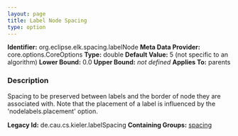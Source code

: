 ```yaml
---
layout: page
title: Label Node Spacing
type: option
---
```


**Identifier:** org.eclipse.elk.spacing.labelNode
**Meta Data Provider:** core.options.CoreOptions
**Type:** double
**Default Value:**  5  (not specific to an algorithm)
**Lower Bound:**  0.0
**Upper Bound:** *not defined*
**Applies To:** parents

### Description
Spacing to be preserved between labels and the border of node they are associated with. Note that the placement of a label is influenced by the 'nodelabels.placement' option.

**Legacy Id:** de.cau.cs.kieler.labelSpacing
**Containing Groups:** [spacing](org-eclipse-elk-spacing)

